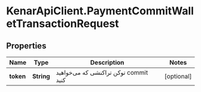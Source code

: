 # KenarApiClient.PaymentCommitWalletTransactionRequest

## Properties

Name | Type | Description | Notes
------------ | ------------- | ------------- | -------------
**token** | **String** | توکن تراکنشی که می‌خواهید commit کنید | [optional] 


